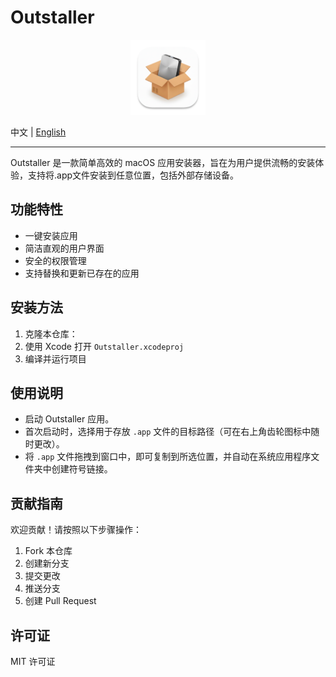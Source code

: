 # Outstaller

<p align="center">
    <img src="Outstaller.png" alt="Logo" width="120" />
</p>

中文 | [English](./README_EN.md)
<hr/>

Outstaller 是一款简单高效的 macOS 应用安装器，旨在为用户提供流畅的安装体验，支持将.app文件安装到任意位置，包括外部存储设备。

## 功能特性

- 一键安装应用
- 简洁直观的用户界面
- 安全的权限管理
- 支持替换和更新已存在的应用

## 安装方法

1. 克隆本仓库：
2. 使用 Xcode 打开 `Outstaller.xcodeproj`
3. 编译并运行项目

## 使用说明

- 启动 Outstaller 应用。
- 首次启动时，选择用于存放 `.app` 文件的目标路径（可在右上角齿轮图标中随时更改）。
- 将 `.app` 文件拖拽到窗口中，即可复制到所选位置，并自动在系统应用程序文件夹中创建符号链接。

## 贡献指南

欢迎贡献！请按照以下步骤操作：

1. Fork 本仓库
2. 创建新分支
3. 提交更改
4. 推送分支
5. 创建 Pull Request

## 许可证

MIT 许可证